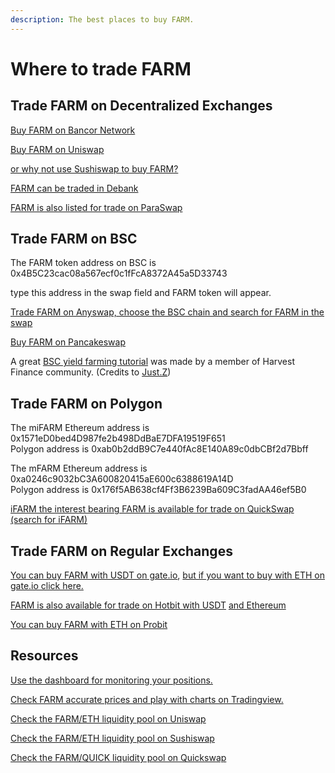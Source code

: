 ```yaml
---
description: The best places to buy FARM.
---
```


# Where to trade FARM

## Trade FARM on Decentralized Exchanges

[Buy FARM on Bancor Network](https://app.bancor.network/eth/data)

[Buy FARM on Uniswap](https://app.uniswap.org/#/swap)  
  
[or why not use Sushiswap to buy FARM?](https://app.sushi.com/swap)  
  
[FARM can be traded in Debank](https://debank.com/swap?amount=1&from=eth&to=0xa0246c9032bc3a600820415ae600c6388619a14d)  
  
[FARM is also listed for trade on ParaSwap](https://paraswap.io/#/?network=ethereum)

## Trade FARM on BSC

The FARM token address on BSC is 0x4B5C23cac08a567ecf0c1fFcA8372A45a5D33743

type this address in the swap field and FARM token will appear. 

[Trade FARM on Anyswap, choose  the BSC chain and search for FARM in the swap](https://anyswap.exchange/swap)  
  
[Buy FARM on Pancakeswap](https://exchange.pancakeswap.finance/#/swap)

A great [BSC yield farming tutorial](https://medium.com/harvest-finance/harvest-finance-on-binance-smart-chain-1758b2b0fada) was made by a member of Harvest Finance community. \(Credits to [Just.Z](https://just-z.medium.com/)\)

## Trade FARM on Polygon

The miFARM Ethereum address is 0x1571eD0bed4D987fe2b498DdBaE7DFA19519F651   
Polygon address is 0xab0b2ddB9C7e440fAc8E140A89c0dbCBf2d7Bbff

The mFARM Ethereum address is 0xa0246c9032bC3A600820415aE600c6388619A14D   
Polygon address is 0x176f5AB638cf4Ff3B6239Ba609C3fadAA46ef5B0

[iFARM the interest bearing FARM is available for trade on QuickSwap \(search for iFARM\)](https://quickswap.exchange/#/swap)

## Trade FARM on Regular Exchanges

[You can buy FARM with USDT on gate.io](https://www.gate.io/en/trade/FARM_USDT), [but if you want to buy with ETH on gate.io click here.](https://www.gate.io/en/trade/FARM_ETH)

[FARM is also available for trade on Hotbit with USDT](https://www.hotbit.io/exchange?symbol=FARM_USDT) [and Ethereum](https://www.hotbit.io/exchange?symbol=FARM_ETH)

[You can buy FARM with ETH on Probit](https://www.probit.com/app/exchange/FARM-ETH)

##  Resources 

[Use the dashboard for monitoring your positions. ](https://harvest-dashboard.xyz/)

[Check FARM accurate prices and play with charts on Tradingview.](https://www.tradingview.com/symbols/FARMWETH/)

[Check the FARM/ETH liquidity pool on Uniswap ](https://v2.info.uniswap.org/pair/0x56feaccb7f750b997b36a68625c7c596f0b41a58)  
  
[Check the FARM/ETH liquidity pool on Sushiswap](https://analytics.sushi.com/tokens/0xa0246c9032bc3a600820415ae600c6388619a14d)

[Check the FARM/QUICK liquidity pool on Quickswap](https://info.quickswap.exchange/pair/0xd7668414bfd52de6d59e16e5f647c9761992c435)  
  


